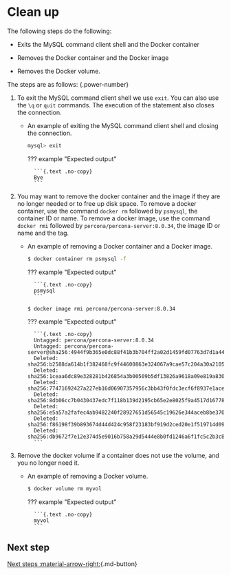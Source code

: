 # Clean up

The following steps do the following:

* Exits the MySQL command client shell and the Docker container

* Removes the Docker container and the Docker image

* Removes the Docker volume.

The steps are as follows:
{.power-number}

1. To exit the MySQL command client shell we use `exit`. You can also use the `\q` or `quit` commands. The execution of the statement also closes the connection.

    * An example of exiting the MySQL command client shell and closing the connection.

        ```{.bash data-prompt="mysql>"}
        mysql> exit
        ```

        ??? example "Expected output"

            ```{.text .no-copy}
            Bye
            ```

2. You may want to remove the docker container and the image if they are no longer needed or to free up disk space. To remove a docker container, use the command `docker rm` followed by `psmysql`, the container ID or name. To remove a docker image, use the command `docker rmi` followed by `percona/percona-server:8.0.34`, the image ID or name and the tag.

    * An example of removing a Docker container and a Docker image.

        ```{.bash data-prompt="$"}
        $ docker container rm psmysql -f
        ```

        ??? example "Expected output"

            ```{.text .no-copy}
            psmysql
            ```

        ```
        $ docker image rmi percona/percona-server:8.0.34
        ```

        ??? example "Expected output"

            ```{.text .no-copy}
            Untagged: percona/percona-server:8.0.34
            Untagged: percona/percona-server@sha256:4944f9b365e0dc88f41b3b704ff2a02d1459fd07763d7d1a444b263db8498e1f
            Deleted: sha256:b2588da614b1f382468fc9f44600863e324067a9cae57c204a30a2105d61d9d9
            Deleted: sha256:1ceaa6dc89e328281b426854a3b00509b5df13826a9618a09e819a830b752ebd
            Deleted: sha256:77471692427a227eb16d06907357956c3bb43f0fdc3ecf6f8937e1acecae24fe
            Deleted: sha256:8db06cc7b0430437edc7f118b139d2195cb65e2e8025f9a4517d16778f615384
            Deleted: sha256:e5a57a2fafec4ab9482240f28927651d56545c19626e344aceb8be3704c3c397
            Deleted: sha256:f86198f39b893674d44d424c958f23183bf919d2ced20e1f519714d0972d75ed
            Deleted: sha256:db9672f7e12e374d5e9016b758a29d5444e8b0fd1246a6f1fc5c2b3c847dddcf
            ```

3. Remove the docker volume if a container does not use the volume, and you no longer need it.

    * An example of removing a Docker volume.
  
        ```{.bash data-prompt="$"}
        $ docker volume rm myvol
        ```

        ??? example "Expected output"

            ```{.text .no-copy}
            myvol
            ```

## Next step

[Next steps :material-arrow-right:](quickstart-next-steps.md){.md-button}